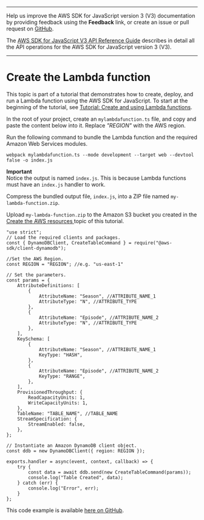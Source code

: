 --------

Help us improve the AWS SDK for JavaScript version 3 \(V3\) documentation by providing feedback using the **Feedback** link, or create an issue or pull request on [GitHub](https://github.com/awsdocs/aws-sdk-for-javascript-v3)\.

 The [AWS SDK for JavaScript V3 API Reference Guide](https://docs.aws.amazon.com/AWSJavaScriptSDK/v3/latest/index.html) describes in detail all the API operations for the AWS SDK for JavaScript version 3 \(V3\)\.

--------

# Create the Lambda function<a name="lambda-create-table-create-lambda-function"></a>

This topic is part of a tutorial that demonstrates how to create, deploy, and run a Lambda function using the AWS SDK for JavaScript\. To start at the beginning of the tutorial, see [Tutorial: Create and using Lambda functions](lambda-create-table-example.md)\.

In the root of your project, create an `mylambdafunction.ts` file, and copy and paste the content below into it\. Replace *"REGION"* with the AWS region\.

Run the following command to bundle the Lambda function and the required Amazon Web Services modules\.

```
webpack mylambdafunction.ts --mode development --target web --devtool false -o index.js
```

**Important**  
Notice the output is named `index.js`\. This is because Lambda functions must have an `index.js` handler to work\.

Compress the bundled output file, `index.js`, into a ZIP file named `my-lambda-function.zip`\.

Upload `my-lambda-function.zip` to the Amazon S3 bucket you created in the [Create the AWS resources ](lambda-create-table-provision-resources.md) topic of this tutorial\. 

```
"use strict";
// Load the required clients and packages.
const { DynamoDBClient, CreateTableCommand } = require("@aws-sdk/client-dynamodb");

//Set the AWS Region.
const REGION = "REGION"; //e.g. "us-east-1"

// Set the parameters.
const params = {
    AttributeDefinitions: [
        {
            AttributeName: "Season", //ATTRIBUTE_NAME_1
            AttributeType: "N", //ATTRIBUTE_TYPE
        },
        {
            AttributeName: "Episode", //ATTRIBUTE_NAME_2
            AttributeType: "N", //ATTRIBUTE_TYPE
        },
    ],
    KeySchema: [
        {
            AttributeName: "Season", //ATTRIBUTE_NAME_1
            KeyType: "HASH",
        },
        {
            AttributeName: "Episode", //ATTRIBUTE_NAME_2
            KeyType: "RANGE",
        },
    ],
    ProvisionedThroughput: {
        ReadCapacityUnits: 1,
        WriteCapacityUnits: 1,
    },
    TableName: "TABLE_NAME", //TABLE_NAME
    StreamSpecification: {
        StreamEnabled: false,
    },
};

// Instantiate an Amazon DynamoDB client object.
const ddb = new DynamoDBClient({ region: REGION });

exports.handler = async(event, context, callback) => {
    try {
        const data = await ddb.send(new CreateTableCommand(params));
        console.log("Table Created", data);
    } catch (err) {
        console.log("Error", err);
    }
};
```

This code example is available [here on GitHub](https://github.com/awsdocs/aws-doc-sdk-examples/blob/master/javascriptv3/example_code/lambda/lambda_create_function/src/mylamdbafunction.ts)\.
